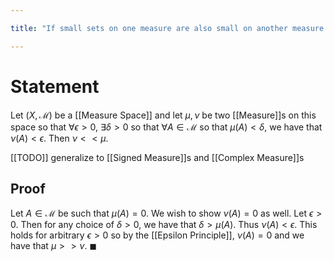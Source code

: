 ```yaml
---

title: "If small sets on one measure are also small on another measure then it is absolutely continuous wrt the other"

---
```

# Statement
Let $(X, \mathcal{M})$ be a [[Measure Space]] and let $\mu, \nu$ be two [[Measure]]s on this space so that $\forall \epsilon > 0$, $\exists \delta > 0$ so that $\forall A \in \mathcal{M}$ so that $\mu(A) < \delta$, we have that $\nu(A) < \epsilon$. Then $\nu << \mu$.

[[TODO]] generalize to [[Signed Measure]]s and [[Complex Measure]]s

## Proof
 Let $A \in \mathcal{M}$ be such that $\mu(A) = 0$. We wish to show $\nu(A) = 0$ as well. Let $\epsilon > 0$. Then for any choice of $\delta > 0$, we have that $\delta > \mu(A)$. Thus $\nu(A) < \epsilon$. This holds for arbitrary $\epsilon > 0$ so by the [[Epsilon Principle]], $\nu(A) = 0$ and we have that $\mu >> \nu$. $\blacksquare$